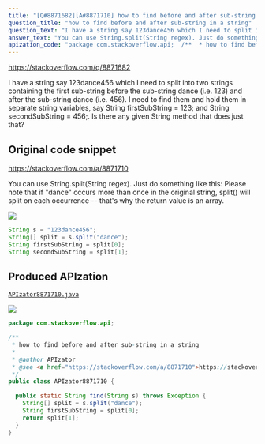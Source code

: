 ```yaml
---
title: "[Q#8871682][A#8871710] how to find before and after sub-string in a string"
question_title: "how to find before and after sub-string in a string"
question_text: "I have a string say 123dance456 which I need to split into two strings containing the first sub-string before the sub-string dance (i.e. 123) and after the sub-string dance (i.e. 456). I need to find them and hold them in separate string variables, say String firstSubString = 123; and String secondSubString = 456;. Is there any given String method that does just that?"
answer_text: "You can use String.split(String regex). Just do something like this: Please note that if \"dance\" occurs more than once in the original string, split() will split on each occurrence -- that's why the return value is an array."
apization_code: "package com.stackoverflow.api;  /**  * how to find before and after sub-string in a string  *  * @author APIzator  * @see <a href=\"https://stackoverflow.com/a/8871710\">https://stackoverflow.com/a/8871710</a>  */ public class APIzator8871710 {    public static String find(String s) throws Exception {     String[] split = s.split(\"dance\");     String firstSubString = split[0];     return split[1];   } }"
---
```


https://stackoverflow.com/q/8871682

I have a string say 123dance456 which I need to split into two strings containing the first sub-string before the sub-string dance (i.e. 123) and after the sub-string dance (i.e. 456). I need to find them and hold them in separate string variables, say String firstSubString = 123; and String secondSubString = 456;.
Is there any given String method that does just that?



## Original code snippet

https://stackoverflow.com/a/8871710

You can use String.split(String regex). Just do something like this:
Please note that if &quot;dance&quot; occurs more than once in the original string, split() will split on each occurrence -- that&#x27;s why the return value is an array.

<div class="code-logo"><img src="/stackoverflow.png" /></div>

```java
String s = "123dance456";
String[] split = s.split("dance");
String firstSubString = split[0];
String secondSubString = split[1];
```

## Produced APIzation

[`APIzator8871710.java`](https://github.com/blind-papers/apization-temp-data/raw/main/search/APIzator8871710.java)

<div class="code-logo"><img src="/apizator.png" /></div>

```java
package com.stackoverflow.api;

/**
 * how to find before and after sub-string in a string
 *
 * @author APIzator
 * @see <a href="https://stackoverflow.com/a/8871710">https://stackoverflow.com/a/8871710</a>
 */
public class APIzator8871710 {

  public static String find(String s) throws Exception {
    String[] split = s.split("dance");
    String firstSubString = split[0];
    return split[1];
  }
}

```